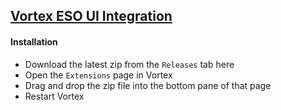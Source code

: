 ## [Vortex ESO UI Integration](https://www.nexusmods.com/site/mods/508)

#### Installation
 * Download the latest zip from the `Releases` tab here
 * Open the `Extensions` page in Vortex
 * Drag and drop the zip file into the bottom pane of that page
 * Restart Vortex
